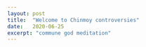 ```yaml
---
layout: post
title:  "Welcome to Chinmoy controversies"
date:   2020-06-25
excerpt: "commune god meditation"
---
```

